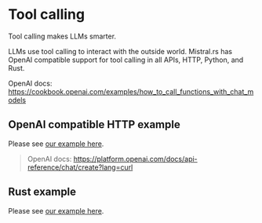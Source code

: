 # Tool calling

Tool calling makes LLMs smarter.

LLMs use tool calling to interact with the outside world. Mistral.rs has OpenAI compatible support for tool calling in all APIs, HTTP, Python, and Rust.

OpenAI docs: https://cookbook.openai.com/examples/how_to_call_functions_with_chat_models

## OpenAI compatible HTTP example
Please see [our example here](../examples/server/tool_calling.py).

> OpenAI docs: https://platform.openai.com/docs/api-reference/chat/create?lang=curl

## Rust example
Please see [our example here](../mistralrs/examples/tools/main.rs).
